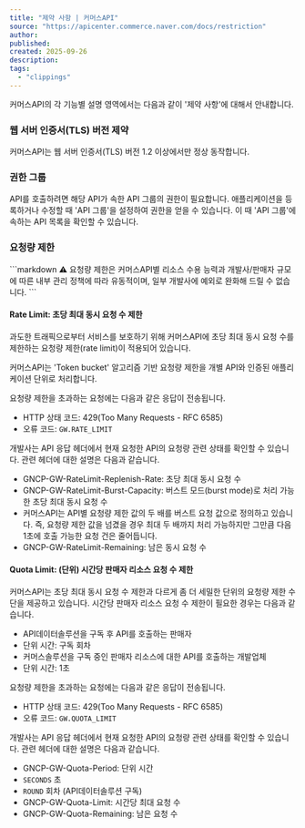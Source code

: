 ```yaml
---
title: "제약 사항 | 커머스API"
source: "https://apicenter.commerce.naver.com/docs/restriction"
author:
published:
created: 2025-09-26
description:
tags:
  - "clippings"
---
```

커머스API의 각 기능별 설명 영역에서는 다음과 같이 '제약 사항'에 대해서 안내합니다.

### 웹 서버 인증서(TLS) 버전 제약

커머스API는 웹 서버 인증서(TLS) 버전 1.2 이상에서만 정상 동작합니다.

### 권한 그룹

API를 호출하려면 해당 API가 속한 API 그룹의 권한이 필요합니다. 애플리케이션을 등록하거나 수정할 때 'API 그룹'을 설정하여 권한을 얻을 수 있습니다. 이 때 'API 그룹'에 속하는 API 목록을 확인할 수 있습니다.

### 요청량 제한

\`\`\`markdown
⚠️ 요청량 제한은 커머스API별 리소스 수용 능력과 개발사/판매자 규모에 따른 내부 관리 정책에 따라 유동적이며,
일부 개발사에 예외로 완화해 드릴 수 없습니다.
\`\`\`

#### Rate Limit: 초당 최대 동시 요청 수 제한

과도한 트래픽으로부터 서비스를 보호하기 위해 커머스API에 초당 최대 동시 요청 수를 제한하는 요청량 제한(rate limit)이 적용되어 있습니다.

커머스API는 'Token bucket' 알고리즘 기반 요청량 제한을 개별 API와 인증된 애플리케이션 단위로 처리합니다.

요청량 제한을 초과하는 요청에는 다음과 같은 응답이 전송됩니다.

- HTTP 상태 코드: 429(Too Many Requests - RFC 6585)
- 오류 코드: `GW.RATE_LIMIT`

개발사는 API 응답 헤더에서 현재 요청한 API의 요청량 관련 상태를 확인할 수 있습니다. 관련 헤더에 대한 설명은 다음과 같습니다.

- GNCP-GW-RateLimit-Replenish-Rate: 초당 최대 동시 요청 수
- GNCP-GW-RateLimit-Burst-Capacity: 버스트 모드(burst mode)로 처리 가능한 초당 최대 동시 요청 수
- 커머스API는 API별 요청량 제한 값의 두 배를 버스트 요청 값으로 정의하고 있습니다. 즉, 요청량 제한 값을 넘겼을 경우 최대 두 배까지 처리 가능하지만 그만큼 다음 1초에 호출 가능한 요청 건은 줄어듭니다.
- GNCP-GW-RateLimit-Remaining: 남은 동시 요청 수

#### Quota Limit: (단위) 시간당 판매자 리소스 요청 수 제한

커머스API는 초당 최대 동시 요청 수 제한과 다르게 좀 더 세밀한 단위의 요청량 제한 수단을 제공하고 있습니다. 시간당 판매자 리소스 요청 수 제한이 필요한 경우는 다음과 같습니다.

- API데이터솔루션을 구독 후 API를 호출하는 판매자
- 단위 시간: 구독 회차
- 커머스솔루션을 구독 중인 판매자 리소스에 대한 API를 호출하는 개발업체
- 단위 시간: 1초

요청량 제한을 초과하는 요청에는 다음과 같은 응답이 전송됩니다.

- HTTP 상태 코드: 429(Too Many Requests - RFC 6585)
- 오류 코드: `GW.QUOTA_LIMIT`

개발사는 API 응답 헤더에서 현재 요청한 API의 요청량 관련 상태를 확인할 수 있습니다. 관련 헤더에 대한 설명은 다음과 같습니다.

- GNCP-GW-Quota-Period: 단위 시간
- `SECONDS` 초
- `ROUND` 회차 (API데이터솔루션 구독)
- GNCP-GW-Quota-Limit: 시간당 최대 요청 수
- GNCP-GW-Quota-Remaining: 남은 요청 수
